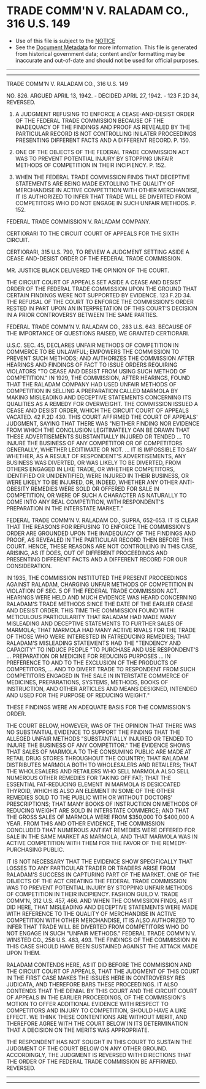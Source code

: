 ---
---

# TRADE COMM'N V. RALADAM CO., 316 U.S. 149

* Use of this file is subject to the [NOTICE](https://github.com/publicdocs/notice/blob/master/NOTICE)
* See the [Document Metadata](../../../) for more information.
  This file is generated from historical government data; content and/or formatting may be inaccurate and out-of-date and should not be used for official purposes.

----------
----------

TRADE COMM'N V. RALADAM CO., 316 U.S. 149

NO. 826.  ARGUED APRIL 13, 1942.  - DECIDED APRIL 27, 1942.  - 123 F.2D 34, REVERSED.

1.  A JUDGMENT REFUSING TO ENFORCE A CEASE-AND-DESIST ORDER OF THE FEDERAL TRADE COMMISSION BECAUSE OF THE INADEQUACY OF THE FINDINGS AND PROOF AS REVEALED BY THE PARTICULAR RECORD IS NOT CONTROLLING IN LATER PROCEEDINGS PRESENTING DIFFERENT FACTS AND A DIFFERENT RECORD.  P. 150.

2.  ONE OF THE OBJECTS OF THE FEDERAL TRADE COMMISSION ACT WAS TO PREVENT POTENTIAL INJURY BY STOPPING UNFAIR METHODS OF COMPETITION IN THEIR INCIPIENCY.  P. 152.

3.  WHEN THE FEDERAL TRADE COMMISSION FINDS THAT DECEPTIVE STATEMENTS ARE BEING MADE EXTOLLING THE QUALITY OF MERCHANDISE IN ACTIVE COMPETITION WITH OTHER MERCHANDISE, IT IS AUTHORIZED TO INFER THAT TRADE WILL BE DIVERTED FROM COMPETITORS WHO DO NOT ENGAGE IN SUCH UNFAIR METHODS.  P. 152.

FEDERAL TRADE COMMISSION V. RALADAM COMPANY.

CERTIORARI TO THE CIRCUIT COURT OF APPEALS FOR THE SIXTH CIRCUIT.

CERTIORARI, 315 U.S. 790, TO REVIEW A JUDGMENT SETTING ASIDE A CEASE AND-DESIST ORDER OF THE FEDERAL TRADE COMMISSION.

MR. JUSTICE BLACK DELIVERED THE OPINION OF THE COURT.

THE CIRCUIT COURT OF APPEALS SET ASIDE A CEASE AND DESIST ORDER OF THE FEDERAL TRADE COMMISSION UPON THE GROUND THAT CERTAIN FINDINGS WERE NOT SUPPORTED BY EVIDENCE.  123 F.2D 34.  THE REFUSAL OF THE COURT TO ENFORCE THE COMMISSION'S ORDER RESTED IN PART UPON AN INTERPRETATION OF THIS COURT'S DECISION IN A PRIOR CONTROVERSY BETWEEN THE SAME PARTIES.

FEDERAL TRADE COMM'N V. RALADAM CO., 283 U.S. 643.  BECAUSE OF THE IMPORTANCE OF QUESTIONS RAISED, WE GRANTED CERTIORARI.

U.S.C. SEC. 45, DECLARES UNFAIR METHODS OF COMPETITION IN COMMERCE TO BE UNLAWFUL; EMPOWERS THE COMMISSION TO PREVENT SUCH METHODS; AND AUTHORIZES THE COMMISSION AFTER HEARINGS AND FINDINGS OF FACT TO ISSUE ORDERS REQUIRING VIOLATORS "TO CEASE AND DESIST FROM USING SUCH METHOD OF COMPETITION."  IN 1929, THE COMMISSION, AFTER HEARINGS, FOUND THAT THE RALADAM COMPANY HAD USED UNFAIR METHODS OF COMPETITION IN SELLING A PREPARATION CALLED MARMOLA BY MAKING MISLEADING AND DECEPTIVE STATEMENTS CONCERNING ITS QUALITIES AS A REMEDY FOR OVERWEIGHT.  THE COMMISSION ISSUED A CEASE AND DESIST ORDER, WHICH THE CIRCUIT COURT OF APPEALS VACATED.  42 F.2D 430.  THIS COURT AFFIRMED THE COURT OF APPEALS' JUDGMENT, SAYING THAT THERE WAS "NEITHER FINDING NOR EVIDENCE FROM WHICH THE CONCLUSION LEGITIMATELY CAN BE DRAWN THAT THESE ADVERTISEMENTS SUBSTANTIALLY INJURED OR TENDED  ...  TO INJURE THE BUSINESS OF ANY COMPETITOR OR OF COMPETITORS GENERALLY, WHETHER LEGITIMATE OR NOT.  ...  IT IS IMPOSSIBLE TO SAY WHETHER, AS A RESULT OF RESPONDENT'S ADVERTISEMENTS, ANY BUSINESS WAS DIVERTED, OR WAS LIKELY TO BE DIVERTED, FROM OTHERS ENGAGED IN LIKE TRADE, OR WHETHER COMPETITORS, IDENTIFIED OR UNIDENTIFIED, WERE INJURED IN THEIR BUSINESS, OR WERE LIKELY TO BE INJURED, OR, INDEED, WHETHER ANY OTHER ANTI-OBESITY REMEDIES WERE SOLD OR OFFERED FOR SALE IN COMPETITION, OR WERE OF SUCH A CHARACTER AS NATURALLY TO COME INTO ANY REAL COMPETITION, WITH RESPONDENT'S PREPARATION IN THE INTERSTATE MARKET."

FEDERAL TRADE COMM'N V. RALADAM CO., SUPRA, 652-653.  IT IS CLEAR THAT THE REASONS FOR REFUSING TO ENFORCE THE COMMISSION'S ORDER ARE GROUNDED UPON THE INADEQUACY OF THE FINDINGS AND PROOF, AS REVEALED IN THE PARTICULAR RECORD THEN BEFORE THIS COURT.  HENCE, THESE REASONS ARE NOT CONTROLLING IN THIS CASE, ARISING, AS IT DOES, OUT OF DIFFERENT PROCEEDINGS AND PRESENTING DIFFERENT FACTS AND A DIFFERENT RECORD FOR OUR CONSIDERATION.

IN 1935, THE COMMISSION INSTITUTED THE PRESENT PROCEEDINGS AGAINST RALADAM, CHARGING UNFAIR METHODS OF COMPETITION IN VIOLATION OF SEC. 5 OF THE FEDERAL TRADE COMMISSION ACT.  HEARINGS WERE HELD AND MUCH EVIDENCE WAS HEARD CONCERNING RALADAM'S TRADE METHODS SINCE THE DATE OF THE EARLIER CEASE AND DESIST ORDER.  THIS TIME THE COMMISSION FOUND WITH METICULOUS PARTICULARITY THAT RALADAM HAD MADE MANY MISLEADING AND DECEPTIVE STATEMENTS TO FURTHER SALES OF MARMOLA; THAT MARMOLA HAD MANY ACTIVE RIVALS FOR THE TRADE OF THOSE WHO WERE INTERESTED IN FATREDUCING REMEDIES; THAT RALADAM'S MISLEADING STATEMENTS HAD THE "TENDENCY AND CAPACITY" TO INDUCE PEOPLE "TO PURCHASE AND USE RESPONDENT'S  ... PREPARATION OR MEDICINE FOR REDUCING PURPOSES  ...  IN PREFERENCE TO AND TO THE EXCLUSION OF THE PRODUCTS OF COMPETITORS,  ...  AND TO DIVERT TRADE TO RESPONDENT FROM SUCH COMPETITORS ENGAGED IN THE SALE IN INTERSTATE COMMERCE OF MEDICINES, PREPARATIONS, SYSTEMS, METHODS, BOOKS OF INSTRUCTION, AND OTHER ARTICLES AND MEANS DESIGNED, INTENDED AND USED FOR THE PURPOSE OF REDUCING WEIGHT."

THESE FINDINGS WERE AN ADEQUATE BASIS FOR THE COMMISSION'S ORDER.

THE COURT BELOW, HOWEVER, WAS OF THE OPINION THAT THERE WAS NO SUBSTANTIAL EVIDENCE TO SUPPORT THE FINDING THAT THE ALLEGED UNFAIR METHODS "SUBSTANTIALLY INJURED OR TENDED TO INJURE THE BUSINESS OF ANY COMPETITOR."  THE EVIDENCE SHOWS THAT SALES OF MARMOLA TO THE CONSUMING PUBLIC ARE MADE AT RETAIL DRUG STORES THROUGHOUT THE COUNTRY; THAT RALADAM DISTRIBUTES MARMOLA BOTH TO WHOLESALERS AND RETAILERS; THAT THE WHOLESALERS AND RETAILERS WHO SELL MARMOLA ALSO SELL NUMEROUS OTHER REMEDIES FOR TAKING OFF FAT; THAT THE ESSENTIAL FAT-REDUCING ELEMENT IN MARMOLA IS DESICCATED THYROID, WHICH IS ALSO AN ELEMENT IN SOME OF THE OTHER REMEDIES SOLD TO THE PUBLIC WITH OR WITHOUT DOCTORS' PRESCRIPTIONS; THAT MANY BOOKS OF INSTRUCTION ON METHODS OF REDUCING WEIGHT ARE SOLD IN INTERSTATE COMMERCE; AND THAT THE GROSS SALES OF MARMOLA WERE FROM $350,000 TO $400,000 A YEAR.  FROM THIS AND OTHER EVIDENCE, THE COMMISSION CONCLUDED THAT NUMEROUS ANTIFAT REMEDIES WERE OFFERED FOR SALE IN THE SAME MARKET AS MARMOLA, AND THAT MARMOLA WAS IN ACTIVE COMPETITION WITH THEM FOR THE FAVOR OF THE REMEDY-PURCHASING PUBLIC.

IT IS NOT NECESSARY THAT THE EVIDENCE SHOW SPECIFICALLY THAT LOSSES TO ANY PARTICULAR TRADER OR TRADERS ARISE FROM RALADAM'S SUCCESS IN CAPTURING PART OF THE MARKET.  ONE OF THE OBJECTS OF THE ACT CREATING THE FEDERAL TRADE COMMISSION WAS TO PREVENT POTENTIAL INJURY BY STOPPING UNFAIR METHODS OF COMPETITION IN THEIR INCIPIENCY.  FASHION GUILD V. TRADE COMM'N, 312 U.S. 457, 466.  AND WHEN THE COMMISSION FINDS, AS IT DID HERE, THAT MISLEADING AND DECEPTIVE STATEMENTS WERE MADE WITH REFERENCE TO THE QUALITY OF MERCHANDISE IN ACTIVE COMPETITION WITH OTHER MERCHANDISE, IT IS ALSO AUTHORIZED TO INFER THAT TRADE WILL BE DIVERTED FROM COMPETITORS WHO DO NOT ENGAGE IN SUCH "UNFAIR METHODS."  FEDERAL TRADE COMM'N V. WINSTED CO., 258 U.S. 483, 493.  THE FINDINGS OF THE COMMISSION IN THIS CASE SHOULD HAVE BEEN SUSTAINED AGAINST THE ATTACK MADE UPON THEM.

RALADAM CONTENDS HERE, AS IT DID BEFORE THE COMMISSION AND THE CIRCUIT COURT OF APPEALS, THAT THE JUDGMENT OF THIS COURT IN THE FIRST CASE MAKES THE ISSUES HERE IN CONTROVERSY RES JUDICATA, AND THEREFORE BARS THESE PROCEEDINGS.  IT ALSO CONTENDS THAT THE DENIAL BY THIS COURT AND THE CIRCUIT COURT OF APPEALS IN THE EARLIER PROCEEDINGS, OF THE COMMISSION'S MOTION TO OFFER ADDITIONAL EVIDENCE WITH RESPECT TO COMPETITORS AND INJURY TO COMPETITION, SHOULD HAVE A LIKE EFFECT.  WE THINK THESE CONTENTIONS ARE WITHOUT MERIT, AND THEREFORE AGREE WITH THE COURT BELOW IN ITS DETERMINATION THAT A DECISION ON THE MERITS WAS APPROPRIATE.

THE RESPONDENT HAS NOT SOUGHT IN THIS COURT TO SUSTAIN THE JUDGMENT OF THE COURT BELOW ON ANY OTHER GROUND.  ACCORDINGLY, THE JUDGMENT IS REVERSED WITH DIRECTIONS THAT THE ORDER OF THE FEDERAL TRADE COMMISSION BE AFFIRMED.  REVERSED.


----------
----------

